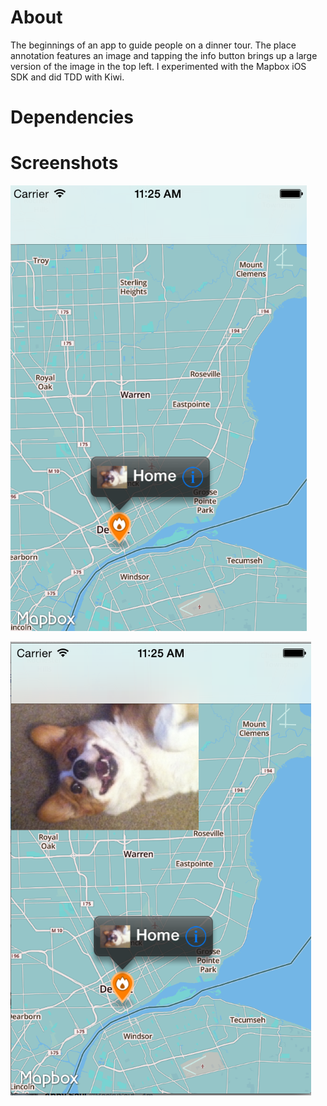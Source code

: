 About
============
The beginnings of an app to guide people on a dinner tour. The place annotation features an image and tapping the info button brings up a large version of the image in the top left. I experimented with the Mapbox iOS SDK and did TDD with Kiwi.

Dependencies
============

Screenshots
============
![](Screenshots/Home1.png)

![](Screenshots/Home2.png)
